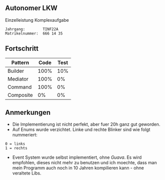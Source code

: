 ## Autonomer LKW
Einzelleistung Komplexaufgabe
```code
Jahrgang:        TINF22A
Matrikelnummer:  666 14 35
```

## Fortschritt

| Pattern   | Code | Test |
|-----------|------|------|
| Builder   | 100% | 10%  |
| Mediator  | 100% | 0%   |
| Command   | 100% | 0%   |
| Composite | 0%   | 0%   |

## Anmerkungen
- Die Implementierung ist nicht perfekt, aber fuer 20h ganz gut geworden.
- Auf Enums wurde verzichtet. Linke und rechte Blinker sind wie folgt nummeriert:
```code
0 = links
1 = rechts
```
- Event System wurde selbst implementiert, ohne *Guava*. Es wird empfohlen, dieses nicht mehr zu benutzen und ich moechte, dass man mein Programm auch noch in 10 Jahren kompilieren kann - ohne veraltete Libs.
